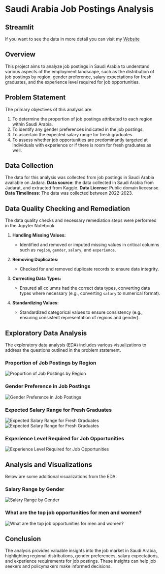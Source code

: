 # Saudi Arabia Job Postings Analysis

## Streamlit
If you want to see the data in more detail you can visit my [Website]([readme.com](https://use-case-5-5a8hdab4kaujwjk8zfpe8x.streamlit.app/))

## Overview
This project aims to analyze job postings in Saudi Arabia to understand various aspects of the employment landscape, such as the distribution of job postings by region, gender preference, salary expectations for fresh graduates, and the experience level required for job opportunities.

## Problem Statement
The primary objectives of this analysis are:
1. To determine the proportion of job postings attributed to each region within Saudi Arabia.
2. To identify any gender preferences indicated in the job postings.
3. To ascertain the expected salary range for fresh graduates.
4. To assess whether job opportunities are predominantly targeted at individuals with experience or if there is room for fresh graduates as well.

## Data Collection
The data for this analysis was collected from job postings in Saudi Arabia available on Jadara.
**Data source**: the data collected in Saudi Arabia from Jadarat, and extracted from Kaggle.
**Data License**: Public domain liecesnse.
**Data Timeliness**: The data was collected between 2022-2023.

## Data Quality Checking and Remediation
The data quality checks and necessary remediation steps were performed in the Jupyter Notebook.

1. **Handling Missing Values:**
   - Identified and removed or imputed missing values in critical columns such as `region`, `gender`, `salary`, and `experience`.

2. **Removing Duplicates:**
   - Checked for and removed duplicate records to ensure data integrity.

3. **Correcting Data Types:**
   - Ensured all columns had the correct data types, converting data types where necessary (e.g., converting `salary` to numerical format).

4. **Standardizing Values:**
   - Standardized categorical values to ensure consistency (e.g., ensuring consistent representation of regions and gender).

## Exploratory Data Analysis
The exploratory data analysis (EDA) includes various visualizations to address the questions outlined in the problem statement.

### Proportion of Job Postings by Region
![Proportion of Job Postings by Region](Imgs/Q1-ansr.png)

### Gender Preference in Job Postings
![Gender Preference in Job Postings](Imgs/Q2-ansr.png)

### Expected Salary Range for Fresh Graduates
![Expected Salary Range for Fresh Graduates](Imgs/Q3-ansr.png)
![Expected Salary Range for Fresh Graduates](Imgs/Q3-ansr-part2.jpeg)

### Experience Level Required for Job Opportunities
![Experience Level Required for Job Opportunities](Imgs/Q4-ansr.png)

## Analysis and Visualizations
Below are some additional visualizations from the EDA:

### Salary Range by Gender
![Salary Range by Gender](Imgs/Extra-Q.png)

### What are the top job opportunities for men and women?
![What are the top job opportunities for men and women?](Imgs\Extra-Q2.png)

## Conclusion
The analysis provides valuable insights into the job market in Saudi Arabia, highlighting regional distributions, gender preferences, salary expectations, and experience requirements for job postings. These insights can help job seekers and policymakers make informed decisions.


